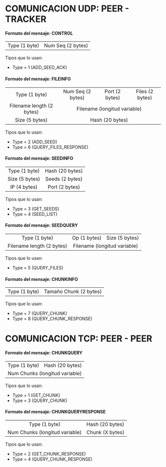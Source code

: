 
# COMUNICACION UDP: PEER - TRACKER

#### Formato del mensaje: CONTROL

<table>
    <tr align="center">
        <td>Type (1 byte)</td>
        <td>Num Seq (2 bytes)</td>
    </tr>
</table>

Tipos que lo usan:
- Type = 1 (ADD_SEED_ACK)



#### Formato del mensaje: FILEINFO

<table>
    <tr align="center">
        <td>Type (1 byte)</td>
        <td>Num Seq (2 bytes)</td>
        <td>Port (2 bytes)</td>
        <td>Files (2 bytes)</td>
    </tr>
    <tr align="center">
        <td>Filename length (2 bytes)</td>
        <td colspan="3">Filename (longitud variable)</td>
    </tr>
    <tr align="center">
        <td>Size (5 bytes)</td>
        <td colspan="3">Hash (20 bytes)</td>
    </tr>
</table>

Tipos que lo usan:
- Type = 2 (ADD_SEED)
- Type = 6 (QUERY_FILES_RESPONSE)



#### Formato del mensaje: SEEDINFO

<table>
    <tr align="center">
        <td>Type (1 byte)</td>
        <td>Hash (20 bytes)</td>
    </tr>
    <tr align="center">
        <td>Size (5 bytes)</td>
        <td>Seeds (2 bytes)</td>
    </tr>
    <tr align="center">
        <td>IP (4 bytes)</td>
        <td>Port (2 bytes)</td>
    </tr>
</table>

Tipos que lo usan:
- Type = 3 (GET_SEEDS)
- Type = 4 (SEED_LIST)



#### Formato del mensaje: SEEDQUERY

<table>
    <tr align="center">
        <td>Type (1 byte)</td>
		<td>Op (1 bytes)</td>
        <td>Size (5 bytes)</td>
    </tr>
    <tr align="center">
        <td>Filename length (2 bytes)</td>
        <td colspan="2">Filename (longitud variable)</td>
    </tr>
</table>

Tipos que lo usan:
- Type = 5 (QUERY_FILES)



#### Formato del mensaje: CHUNKINFO

<table>
    <tr align="center">
        <td>Type (1 byte)</td>
        <td>Tamaño Chunk (2 bytes)</td>
    </tr>
</table>

Tipos que lo usan:
- Type = 7 (QUERY_CHUNK)
- Type = 8 (QUERY_CHUNK_RESPONSE)



# COMUNICACION TCP: PEER - PEER


#### Formato del mensaje: CHUNKQUERY

<table>
    <tr align="center">
        <td>Type (1 byte)</td>
        <td>Hash (20 bytes)</td>
    </tr>
    <tr align="center">
        <td colspan="2">Num Chunks (longitud variable)</td>
    </tr>
</table>

Tipos que lo usan:
- Type = 1 (GET_CHUNK)
- Type = 3 (QUERY_CHUNK)



#### Formato del mensaje: CHUNKQUERYRESPONSE

<table>
    <tr align="center">
        <td>Type (1 byte)</td>
        <td>Hash (20 bytes)</td>
    </tr>
        <td>Num Chunks (longitud variable)</td>
        <td>Chunk (X bytes)</td>
    <tr align="center">
    </tr>
</table>

Tipos que lo usan:
- Type = 2 (GET_CHUNK_RESPONSE)
- Type = 4 (QUERY_CHUNK_RESPONSE)
